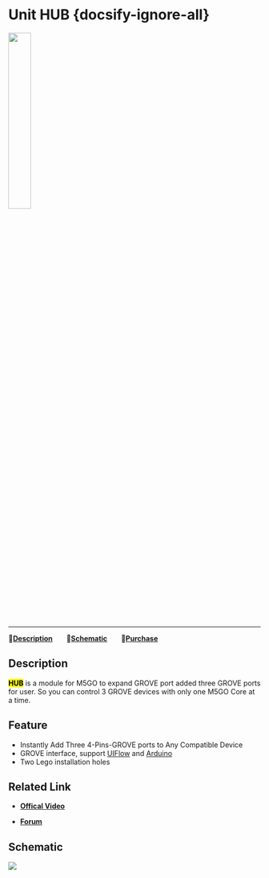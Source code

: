 # Unit HUB {docsify-ignore-all}

<img src="assets/img/product_pics/unit/M5GO_Unit_hub.png" width="30%" height="30%">

***

:memo:**[Description](#Description)**&nbsp;&nbsp;&nbsp;&nbsp;&nbsp;&nbsp; :electric_plug:**[Schematic](#Schematic)** &nbsp;&nbsp;&nbsp;&nbsp;&nbsp;&nbsp;🛒**[Purchase](https://www.aliexpress.com/store/product/M5Stack-Official-Mini-HUB-Unit-1-to-3-HUB-with-Universal-Connector-Grove-Port/3226069_32930928722.html?spm=a2g1y.12024536.productList_5885013.subject_17)**

## Description

**<mark>HUB</mark>** is a module for M5GO to expand GROVE port added three GROVE
ports for user. So you can control 3 GROVE devices with only one M5GO
Core at a time.

## Feature

-  Instantly Add Three 4-Pins-GROVE ports to Any Compatible Device
-  GROVE interface, support [UIFlow](http://flow.m5stack.com) and [Arduino](http://www.arduino.cc)
-  Two Lego installation holes

## Related Link

- **[Offical Video](https://www.youtube.com/channel/UCozgFVglWYQXbvTmGyS739w)**

- **[Forum](http://forum.m5stack.com/)**

## Schematic

<img src="assets/img/product_pics/unit/hub_sch.JPG">
